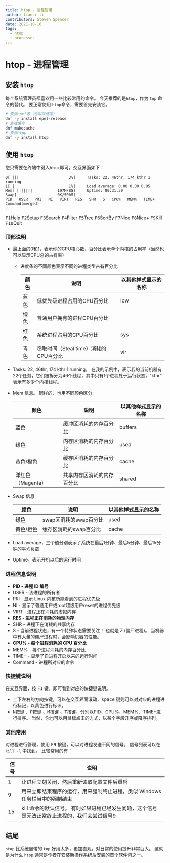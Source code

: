 ```yaml
---
title: htop - 进程管理
author: tianci li
contributors: Steven Spencer
date: 2021-10-16
tags:
  - htop
  - processes
---
```


# htop - 进程管理

## 安装 `htop`
每个系统管理员都喜欢用一些比较常用的命令。 今天推荐的是`htop`，作为 `top` 命令的替代。 要正常使用 `htop`命令，需要首先安装它。

``` bash
# 安装epel源（也叫存储库）
dnf -y install epel-release 
# 生成缓存
dnf makecache
# 安装htop
dnf -y install htop
```

## 使用 `htop`
您只需要在终端中键入`htop` 即可，交互界面如下：

```
0[ |||                      3%]     Tasks: 22, 46thr, 174 kthr 1 running
1[ |                        1%]     Load average: 0.00 0.00 0.05
Mem[ |||||||           197M/8G]     Uptime: 00:31:39
Swap[                  0K/500M]
PID   USER   PRI   NI   VIRT   RES   SHR   S   CPU%   MEM%   TIME+   Command(merged)
...
```

<kbd>F1</kbd>Help   <kbd>F2</kbd>Setup  <kbd>F3</kbd>Search <kbd>F4</kbd>Filter <kbd>F5</kbd>Tree   <kbd>F6</kbd>SortBy <kbd>F7</kbd>Nice   <kbd>F8</kbd>Nice+  <kbd>F9</kbd>Kill   <kbd>F10</kbd>Quit

### 顶部说明

* 最上面的0和1，表示你的CPU核心数，百分比表示单个内核的占用率（当然也可以显示CPU总的占有率）
    * 进度条的不同颜色表示不同的进程类型占有百分比

        | 颜色 | 说明                        | 以其他样式显示的名称 |
        | -- | ------------------------- | ---------- |
        | 蓝色 | 低优先级进程占用的CPU百分比           | low        |
        | 绿色 | 普通用户拥有的进程CPU百分比           |            |
        | 红色 | 系统进程占用的CPU百分比             | sys        |
        | 青色 | 窃取时间（Steal time）消耗的CPU百分比 | vir        |

* Tasks: 22, 46thr, 174 kthr 1 running。 在我的示例中，表示我的当前机器有22个任务，它们被拆分为46个线程，其中只有1个进程处于运行状态，"kthr" 表示有多少个内核线程。
* Mem 信息。 同样的，也用不同颜色区分:

   | 颜色           | 说明            | 以其他样式显示的名称 |
   | ------------ | ------------- | ---------- |
   | 蓝色           | 缓冲区消耗的内存百分比   | buffers    |
   | 绿色           | 内存区消耗的内存百分比   | used       |
   | 黄色/橙色        | 缓存区消耗的内存百分比   | cache      |
   | 洋红色（Magenta） | 共享内存区消耗的内存百分比 | shared     |

* Swap 信息

   | 颜色    | 说明              | 以其他样式显示的名称 |
   | ----- | --------------- | ---------- |
   | 绿色    | swap区消耗的swap百分比 | used       |
   | 黄色/橙色 | 缓存区消耗的swap百分比   | cache      |

* Load average，三个值分别表示了系统在最后1分钟、最后5分钟、最后15分钟的平均负载
* Uptime，表示开机以后的运行时间

### 进程信息说明

* **PID - 进程 ID 编号**
* USER - 该进程的所有者
* PRI - 显示 Linux 内核所能看到的进程优先级
* NI - 显示了普通用户或root超级用户reset的进程优先级
* VIRT - 进程正在消耗的虚拟内存
* **RES - 进程正在消耗的物理内存**
* SHR - 进程正在消耗的共享内存
* S - 当前进程状态，有一个特殊状态需要关注！ 也就是 Z (僵尸进程)。 当机器中有大量的僵尸进程时，会影响机器的性能。
* **CPU% - 每个进程消耗的 CPU 百分比**
* MEM% - 每个进程消耗的内存百分比
* TIME+ - 显示了自进程开启以来的运行时间
* Command - 进程所对应的命令

### 快捷键说明
在交互界面，按 <kbd>F1</kbd> 键，即可看到对应的快捷键说明。

* 上下左右的方向按键，可以在交互界面滚动，<kbd>space</kbd> 键则可以对对应的进程进行标记，以黄色进行标识。
* <kbd>N</kbd>按键 、<kbd>P</kbd>按键 、<kbd>M</kbd>按键 、<kbd>T</kbd>按键，分别以PID、CPU%、MEM%、TIME+进行排序。 当然，你也可以用鼠标点击的方式，以某个字段升序或降序排列。

### 其他常用
对进程进行管理，使用 <kbd>F9</kbd> 按键，可以对进程发送不同的信号。 信号列表可以在 `kill -l` 中找到。 比较常用的有：

| 信号 | 说明                                                 |
| -- | -------------------------------------------------- |
| 1  | 让进程立刻关闭，然后重新读取配置文件后重启                              |
| 9  | 用来立即结束程序的运行，用来强制终止进程，类似 Windows 任务栏当中的强制结束         |
| 15 | kill 命令的默认信号。 有时如果进程已经发生问题，这个信号是无法正常终止进程的，我们会尝试信号9 |

## 结尾
`htop` 比系统自带的 `top` 好用太多，更加直观，对日常的使用提升非常巨大。 这就是为什么 `htop` 通常是作者在安装新操作系统后安装的首个软件包之一。

